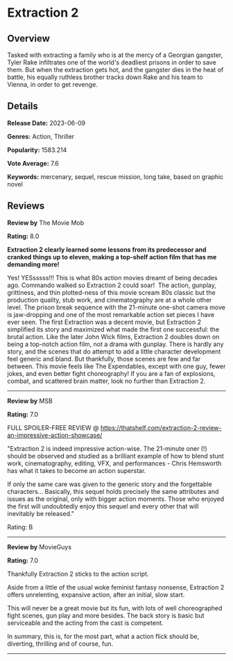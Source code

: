 # Extraction 2

## Overview

 Tasked with extracting a family who is at the mercy of a Georgian gangster, Tyler Rake infiltrates one of the world's deadliest prisons in order to save them. But when the extraction gets hot, and the gangster dies in the heat of battle, his equally ruthless brother tracks down Rake and his team to Vienna, in order to get revenge.

## Details

**Release Date:** 2023-06-09

**Genres:** Action, Thriller

**Popularity:** 1583.214

**Vote Average:** 7.6

**Keywords:** mercenary, sequel, rescue mission, long take, based on graphic novel

## Reviews

**Review by** The Movie Mob

**Rating:** 8.0

<b>Extraction 2 clearly learned some lessons from its predecessor and cranked things up to eleven, making a top-shelf action film that has me demanding more!</b>

Yes! YESsssss!!! This is what 80s action movies dreamt of being decades ago. Commando walked so Extraction 2 could soar!  The action, gunplay, grittiness, and thin plotted-ness of this movie scream 80s classic but the production quality, stub work, and cinematography are at a whole other level. The prison break sequence with the 21-minute one-shot camera move is jaw-dropping and one of the most remarkable action set pieces I have ever seen. The first Extraction was a decent movie, but Extraction 2 simplified its story and maximized what made the first one successful: the brutal action. Like the later John Wick films, Extraction 2 doubles down on being a top-notch action film, not a drama with gunplay. There is hardly any story, and the scenes that do attempt to add a little character development feel generic and bland. But thankfully, those scenes are few and far between. This movie feels like The Expendables, except with one guy, fewer jokes, and even better fight choreography! If you are a fan of explosions, combat, and scattered brain matter, look no further than Extraction 2.

---

**Review by** MSB

**Rating:** 7.0

FULL SPOILER-FREE REVIEW @ https://thatshelf.com/extraction-2-review-an-impressive-action-showcase/

"Extraction 2 is indeed impressive action-wise. The 21-minute oner (!) should be observed and studied as a brilliant example of how to blend stunt work, cinematography, editing, VFX, and performances - Chris Hemsworth has what it takes to become an action superstar.

If only the same care was given to the generic story and the forgettable characters... Basically, this sequel holds precisely the same attributes and issues as the original, only with bigger action moments. Those who enjoyed the first will undoubtedly enjoy this sequel and every other that will inevitably be released."

Rating: B

---

**Review by** MovieGuys

**Rating:** 7.0

Thankfully Extraction 2 sticks to the action script.

Aside from a little of the usual woke feminist fantasy nonsense, Extraction 2 offers unrelenting, expansive action, after an initial, slow start. 

This will never be a great movie but its fun, with lots of well choreographed fight scenes, gun play and more besides. The back story is basic but serviceable and the acting from the cast is competent.    

In summary, this is, for the most part, what a action flick should be, diverting, thrilling and of course, fun.

---

